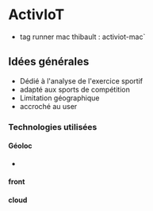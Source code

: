 # ActivIoT

- tag runner mac thibault : activiot-mac`

## Idées générales

- Dédié à l'analyse de l'exercice sportif 
- adapté aux sports de compétition
- Limitation géographique
- accroché au user

### Technologies utilisées

#### Géoloc

- 

#### front

#### cloud



